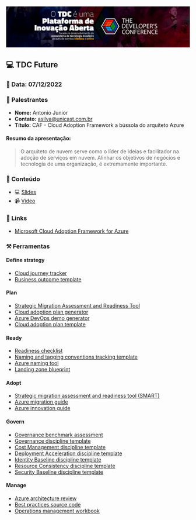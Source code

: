<p align="center">
<img src="assets/images/tdc.jpg">
</p>

## 💻 **TDC Future**
### 📅 Data: 07/12/2022

### 🎤 **Palestrantes**

- **Nome:** Antonio Junior
- **Contato:** asilva@unicast.com.br
- **Título:** CAF - Cloud Adoption Framework a bússola do arquiteto Azure

#### **Resumo da apresentação:** 


> O arquiteto de nuvem serve como o líder de ideias e facilitador na adoção de serviços em nuvem. Alinhar os objetivos de negócios e tecnologia de uma organização, é extremamente importante.

### 💬 Conteúdo

- 💻 [Slides]() 
- 📹 [Vídeo](https://www.youtube.com/channel/UCYpdjQbbkBQpDWI1rapkVUA)

### 🔗 Links

- [Microsoft Cloud Adoption Framework for Azure](https://aka.ms/adopt/overview)

### ⚒️ Ferramentas

#### Define strategy

- [Cloud journey tracker](https://aka.ms/adopt/journeytracker)
- [Business outcome template](https://archcenter.blob.core.windows.net/cdn/business-outcome-template.xlsx)

#### Plan

- [Strategic Migration Assessment and Readiness Tool](https://learn.microsoft.com/en-us/assessments/?mode=pre-assessment&id=Strategic-Migration-Assessment)
- [Cloud adoption plan generator](https://learn.microsoft.com/en-us/azure/cloud-adoption-framework/plan/template)
- [Azure DevOps demo generator](https://azuredevopsdemogenerator.azurewebsites.net/?name=CloudAdoptionPlan)
- [Cloud adoption plan template](https://raw.githubusercontent.com/microsoft/CloudAdoptionFramework/master/plan/cloud-adoption-framework-strategy-and-plan-template.docx)

#### Ready

- [Readiness checklist](https://raw.githubusercontent.com/Microsoft/CloudAdoptionFramework/master/ready/readiness-checklist.docx)
- [Naming and tagging conventions tracking template](https://raw.githubusercontent.com/microsoft/CloudAdoptionFramework/master/ready/naming-and-tagging-conventions-tracking-template.xlsx)
- [Azure naming tool](https://github.com/microsoft/CloudAdoptionFramework/tree/master/ready/AzNamingTool)
- [Landing zone blueprint](https://learn.microsoft.com/en-us/azure/cloud-adoption-framework/ready/landing-zone/)

#### Adopt

- [Strategic migration assessment and readiness tool (SMART)](https://learn.microsoft.com/en-us/assessments/?mode=pre-assessment&id=Strategic-Migration-Assessment&session=5eeba0f4-c62c-4096-ade2-bf3b1582b83e)
- [Azure migration guide](https://learn.microsoft.com/en-us/azure/cloud-adoption-framework/migrate/azure-migration-guide/?tabs=MigrationTools)
- [Azure innovation guide](https://learn.microsoft.com/en-us/azure/cloud-adoption-framework/innovate/innovation-guide/)

#### Govern

- [Governance benchmark assessment](https://cafbaseline.com/)
- [Governance discipline template](https://raw.githubusercontent.com/microsoft/CloudAdoptionFramework/master/govern/governance-discipline-template.docx)
- [Cost Management discipline template](https://raw.githubusercontent.com/microsoft/CloudAdoptionFramework/master/govern/cost-management-discipline-template.docx)
- [Deployment Acceleration discipline template](https://raw.githubusercontent.com/microsoft/CloudAdoptionFramework/master/govern/deployment-acceleration-discipline-template.docx)
- [Identity Baseline discipline template](https://raw.githubusercontent.com/microsoft/CloudAdoptionFramework/master/govern/identity-baseline-discipline-template.docx)
- [Resource Consistency discipline template](https://raw.githubusercontent.com/microsoft/CloudAdoptionFramework/master/govern/resource-consistency-discipline-template.docx)
- [Security Baseline discipline template](https://raw.githubusercontent.com/microsoft/CloudAdoptionFramework/master/govern/security-baseline-discipline-template.docx)

#### Manage

- [Azure architecture review](https://learn.microsoft.com/en-us/assessments/?id=azure-architecture-review)
- [Best practices source code](https://github.com/Microsoft/CloudAdoptionFramework/tree/master/manage/Automation-Best-Practices)
- [Operations management workbook](https://raw.githubusercontent.com/Microsoft/CloudAdoptionFramework/master/manage/opsmanagementworkbook.xlsx)
